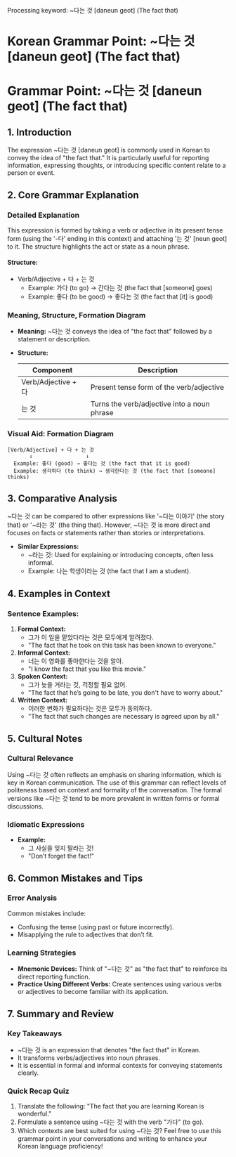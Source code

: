 Processing keyword: ~다는 것 [daneun geot] (The fact that)
# Korean Grammar Point: ~다는 것 [daneun geot] (The fact that)
# Grammar Point: ~다는 것 [daneun geot] (The fact that)
## 1. Introduction
The expression ~다는 것 [daneun geot] is commonly used in Korean to convey the idea of "the fact that." It is particularly useful for reporting information, expressing thoughts, or introducing specific content relate to a person or event.
## 2. Core Grammar Explanation
### Detailed Explanation
This expression is formed by taking a verb or adjective in its present tense form (using the '-다' ending in this context) and attaching '는 것' [neun geot] to it. The structure highlights the act or state as a noun phrase.
#### Structure:
- Verb/Adjective + 다 + 는 것
  - Example: 가다 (to go) → 간다는 것 (the fact that [someone] goes)
  - Example: 좋다 (to be good) → 좋다는 것 (the fact that [it] is good)
### Meaning, Structure, Formation Diagram
- **Meaning:** ~다는 것 conveys the idea of "the fact that" followed by a statement or description.
- **Structure:**
  
  | **Component**        | **Description**                              |
  |----------------------|----------------------------------------------|
  | Verb/Adjective + 다  | Present tense form of the verb/adjective    |
  | 는 것                | Turns the verb/adjective into a noun phrase |
### Visual Aid: Formation Diagram
```plaintext
[Verb/Adjective] + 다 + 는 것
       ↓                 ↓
  Example: 좋다 (good) → 좋다는 것 (the fact that it is good)
  Example: 생각하다 (to think) → 생각한다는 것 (the fact that [someone] thinks)
```
## 3. Comparative Analysis
~다는 것 can be compared to other expressions like '~다는 이야기' (the story that) or '~라는 것' (the thing that). However, ~다는 것 is more direct and focuses on facts or statements rather than stories or interpretations.
- **Similar Expressions:**
  - ~라는 것: Used for explaining or introducing concepts, often less informal.
  - Example: 나는 학생이라는 것 (the fact that I am a student).
## 4. Examples in Context
### Sentence Examples:
1. **Formal Context:**
   - 그가 이 일을 맡았다라는 것은 모두에게 알려졌다.
   - "The fact that he took on this task has been known to everyone."
2. **Informal Context:**
   - 너는 이 영화를 좋아한다는 것을 알아.
   - "I know the fact that you like this movie."
3. **Spoken Context:**
   - 그가 늦을 거라는 것, 걱정할 필요 없어.
   - "The fact that he’s going to be late, you don't have to worry about."
4. **Written Context:**
   - 이러한 변화가 필요하다는 것은 모두가 동의하다.
   - "The fact that such changes are necessary is agreed upon by all."
## 5. Cultural Notes
### Cultural Relevance
Using ~다는 것 often reflects an emphasis on sharing information, which is key in Korean communication. The use of this grammar can reflect levels of politeness based on context and formality of the conversation. The formal versions like ~다는 것 tend to be more prevalent in written forms or formal discussions.
### Idiomatic Expressions
- **Example:** 
  - 그 사실을 잊지 말라는 것! 
  - "Don’t forget the fact!"
## 6. Common Mistakes and Tips
### Error Analysis
Common mistakes include:
- Confusing the tense (using past or future incorrectly).
- Misapplying the rule to adjectives that don’t fit.
### Learning Strategies
- **Mnemonic Devices:** Think of "~다는 것" as "the fact that" to reinforce its direct reporting function.
- **Practice Using Different Verbs:** Create sentences using various verbs or adjectives to become familiar with its application.
## 7. Summary and Review
### Key Takeaways
- ~다는 것 is an expression that denotes "the fact that" in Korean.
- It transforms verbs/adjectives into noun phrases.
- It is essential in formal and informal contexts for conveying statements clearly.
### Quick Recap Quiz
1. Translate the following: "The fact that you are learning Korean is wonderful."
2. Formulate a sentence using ~다는 것 with the verb "가다" (to go).
3. Which contexts are best suited for using ~다는 것? 
Feel free to use this grammar point in your conversations and writing to enhance your Korean language proficiency!
